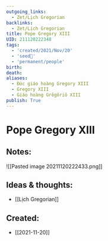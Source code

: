 ```yaml
---
outgoing_links:
  - Zet/Lịch Gregorian
backlinks:
  - Zet/Lịch Gregorian
title: Pope Gregory XIII
UID: 211120222348
tags:
  - 'created/2021/Nov/20'
  - 'seed🥜'
  - 'permanent/people'
birth:
death:
aliases:
  - Đức giáo hoàng Gregory XIII
  - Gregory XIII
  - Giáo hoàng Grêgôriô XIII
publish: True
---
```

# Pope Gregory XIII

## Notes:
![[Pasted image 20211120222433.png]]

## Ideas & thoughts:
- [[Lịch Gregorian]]
## Created:
- [[2021-11-20]]

